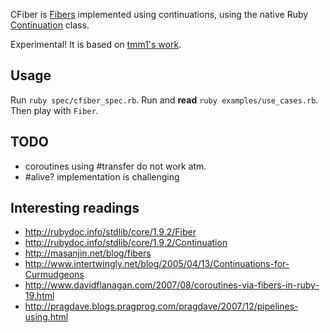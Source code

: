 CFiber is [Fibers](http://rubydoc.info/stdlib/core/1.9.2/Fiber) implemented using continuations, using the native Ruby [Continuation](http://rubydoc.info/stdlib/core/1.9.2/Continuation) class.

Experimental! It is based on [tmm1's work](https://gist.github.com/48802).

## Usage

Run `ruby spec/cfiber_spec.rb`. Run and **read** `ruby examples/use_cases.rb`. Then play with `Fiber`.

## TODO

* coroutines using #transfer do not work atm.
* #alive? implementation is challenging

## Interesting readings

* http://rubydoc.info/stdlib/core/1.9.2/Fiber
* http://rubydoc.info/stdlib/core/1.9.2/Continuation
* http://masanjin.net/blog/fibers
* http://www.intertwingly.net/blog/2005/04/13/Continuations-for-Curmudgeons
* http://www.davidflanagan.com/2007/08/coroutines-via-fibers-in-ruby-19.html
* http://pragdave.blogs.pragprog.com/pragdave/2007/12/pipelines-using.html
